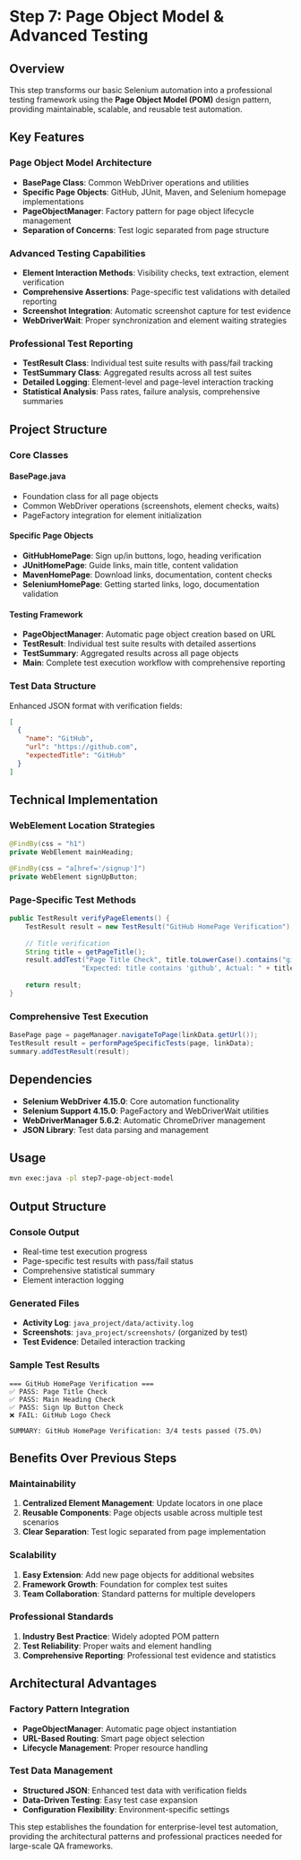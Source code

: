 # Step 7: Page Object Model & Advanced Testing

## Overview
This step transforms our basic Selenium automation into a professional testing framework using the **Page Object Model (POM)** design pattern, providing maintainable, scalable, and reusable test automation.

## Key Features

### Page Object Model Architecture
- **BasePage Class**: Common WebDriver operations and utilities
- **Specific Page Objects**: GitHub, JUnit, Maven, and Selenium homepage implementations
- **PageObjectManager**: Factory pattern for page object lifecycle management
- **Separation of Concerns**: Test logic separated from page structure

### Advanced Testing Capabilities
- **Element Interaction Methods**: Visibility checks, text extraction, element verification
- **Comprehensive Assertions**: Page-specific test validations with detailed reporting
- **Screenshot Integration**: Automatic screenshot capture for test evidence
- **WebDriverWait**: Proper synchronization and element waiting strategies

### Professional Test Reporting
- **TestResult Class**: Individual test suite results with pass/fail tracking
- **TestSummary Class**: Aggregated results across all test suites
- **Detailed Logging**: Element-level and page-level interaction tracking
- **Statistical Analysis**: Pass rates, failure analysis, comprehensive summaries

## Project Structure

### Core Classes

#### BasePage.java
- Foundation class for all page objects
- Common WebDriver operations (screenshots, element checks, waits)
- PageFactory integration for element initialization

#### Specific Page Objects
- **GitHubHomePage**: Sign up/in buttons, logo, heading verification
- **JUnitHomePage**: Guide links, main title, content validation
- **MavenHomePage**: Download links, documentation, content checks
- **SeleniumHomePage**: Getting started links, logo, documentation validation

#### Testing Framework
- **PageObjectManager**: Automatic page object creation based on URL
- **TestResult**: Individual test suite results with detailed assertions
- **TestSummary**: Aggregated results across all page objects
- **Main**: Complete test execution workflow with comprehensive reporting

### Test Data Structure
Enhanced JSON format with verification fields:
```json
[
  {
    "name": "GitHub",
    "url": "https://github.com",
    "expectedTitle": "GitHub"
  }
]
```

## Technical Implementation

### WebElement Location Strategies
```java
@FindBy(css = "h1")
private WebElement mainHeading;

@FindBy(css = "a[href='/signup']")
private WebElement signUpButton;
```

### Page-Specific Test Methods
```java
public TestResult verifyPageElements() {
    TestResult result = new TestResult("GitHub HomePage Verification");
    
    // Title verification
    String title = getPageTitle();
    result.addTest("Page Title Check", title.toLowerCase().contains("github"), 
                  "Expected: title contains 'github', Actual: " + title);
    
    return result;
}
```

### Comprehensive Test Execution
```java
BasePage page = pageManager.navigateToPage(linkData.getUrl());
TestResult result = performPageSpecificTests(page, linkData);
summary.addTestResult(result);
```

## Dependencies
- **Selenium WebDriver 4.15.0**: Core automation functionality
- **Selenium Support 4.15.0**: PageFactory and WebDriverWait utilities
- **WebDriverManager 5.6.2**: Automatic ChromeDriver management
- **JSON Library**: Test data parsing and management

## Usage
```bash
mvn exec:java -pl step7-page-object-model
```

## Output Structure

### Console Output
- Real-time test execution progress
- Page-specific test results with pass/fail status
- Comprehensive statistical summary
- Element interaction logging

### Generated Files
- **Activity Log**: `java_project/data/activity.log`
- **Screenshots**: `java_project/screenshots/` (organized by test)
- **Test Evidence**: Detailed interaction tracking

### Sample Test Results
```
=== GitHub HomePage Verification ===
✅ PASS: Page Title Check
✅ PASS: Main Heading Check  
✅ PASS: Sign Up Button Check
❌ FAIL: GitHub Logo Check

SUMMARY: GitHub HomePage Verification: 3/4 tests passed (75.0%)
```

## Benefits Over Previous Steps

### Maintainability
1. **Centralized Element Management**: Update locators in one place
2. **Reusable Components**: Page objects usable across multiple test scenarios
3. **Clear Separation**: Test logic separated from page implementation

### Scalability  
1. **Easy Extension**: Add new page objects for additional websites
2. **Framework Growth**: Foundation for complex test suites
3. **Team Collaboration**: Standard patterns for multiple developers

### Professional Standards
1. **Industry Best Practice**: Widely adopted POM pattern
2. **Test Reliability**: Proper waits and element handling
3. **Comprehensive Reporting**: Professional test evidence and statistics

## Architectural Advantages

### Factory Pattern Integration
- **PageObjectManager**: Automatic page object instantiation
- **URL-Based Routing**: Smart page object selection
- **Lifecycle Management**: Proper resource handling

### Test Data Management
- **Structured JSON**: Enhanced test data with verification fields
- **Data-Driven Testing**: Easy test case expansion
- **Configuration Flexibility**: Environment-specific settings

This step establishes the foundation for enterprise-level test automation, providing the architectural patterns and professional practices needed for large-scale QA frameworks.